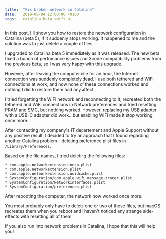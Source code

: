 ```yaml
---
title:  "Fix broken network in Catalina"
date:   2019-08-04 12:00:00 +0100
tags:   catalina beta swift-ui
---
```


In this post, I'll show you how to restore the network configuration in Catalina (beta 5), if it suddenly stops working. It happened to me and the solution was to just delete a couple of files.

I upgraded to Catalina beta 5 immediately as it was released. The new beta fixed a bunch of perfomance issues and Xcode compatibility problems from the previous beta, so I was very happy with this upgrade.

However, after leaving the computer idle for an hour, the Internet connection was suddenly completely dead. I use both tethered and WiFi connections at work, and now none of these connections worked and nothing I did to restore them had any affect.

I tried forgetting the WiFi network and reconnecting to it, recreated both the tethered and WiFi connections in Network preferences and tried resetting PRAM and SMC, but nothing worked. However, replacing my USB adapter with a USB-C adapter did work...but enabling WiFi made it stop working once more.

After contacting my company's IT departement and Apple Support without any positive result, I decided to try an approach that I found regarding another Catalina problem - deleting preference plist files in `/Library/Preferences`.

Based on the file names, I tried deleting the following files:

```
* com.apple.networkextension.necp.plist
* com.apple.networkextension.plist
* com.apple.networkextension.uuidcache.plist
* SystemConfiguration/com.apple.wifi.message-tracer.plist
* SystemConfiguration/NetworkInterfaces.plist
* SystemConfiguration/preferences.plist
```

After rebooting the computer, the network now worked once more.

You most probably only have to delete one or two of these files, but macOS recreates them when you reboot and I haven't noticed any strange side-effects with resetting all of them.

If you also run into network problems in Catalina, I hope that this will help you!